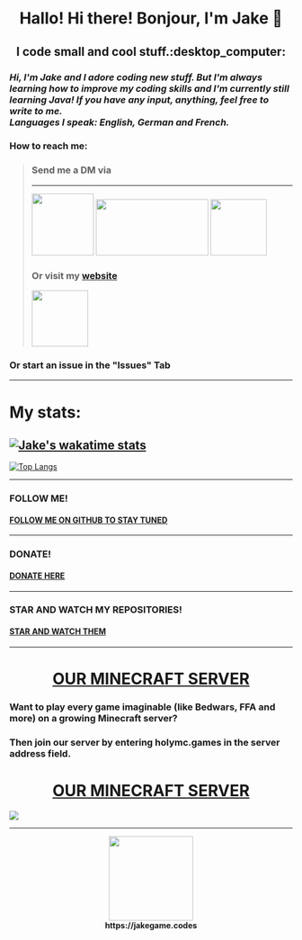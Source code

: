 <h1 align="center">Hallo! Hi there! Bonjour, I'm Jake 👋</h1>

<!--
**JakeGame3/jakegame3** is a ✨ _special_ ✨ repository because its `README.md` (this file) appears on your GitHub profile.

Here are some ideas to get you started:

- 🔭 I’m currently working on ...
- 🌱 I’m currently learning ...
- 👯 I’m looking to collaborate on ...
- 🤔 I’m looking for help with ...
- 💬 Ask me about ...
- 📫 How to reach me: ...
- 😄 Pronouns: ...
- ⚡ Fun fact: ...
-->
<h2 align="center">I code small and cool stuff.:desktop_computer:</h2>


### *Hi, I'm Jake and I adore coding new stuff. But I'm always learning how to improve my coding skills and I'm currently still learning Java! If you have any input, anything, feel free to write to me.  <br> Languages I speak: English, German and French.*

### How to reach me: <br>

> ### **Send me a DM via** <br>
> ****
>[<img src="https://user-images.githubusercontent.com/71566988/115141308-cb582c00-a03b-11eb-885e-ed3b4773ddbe.gif" width="110" height="110"/>](https://discordapp.com/users/601715164835741696 "Send me a MESSAGE via Discord")
>[<img src="https://media.giphy.com/media/iFgzUCWgxj7B22ik2K/giphy.gif" width="200" height="100"/>](https://www.reddit.com/user/JakeGame3 "Send me a MESSAGE via Reddit") 
>[<img src="https://media.giphy.com/media/ktfqJcs9AVf4HeDLFK/giphy.gif" width="100" height="100"/>](https://twitter.com/Jake_Game3 "Send me a MESSAGE via Twitter")<br>
> ### **Or visit my [website](https://jakegame.codes)**
> [<img src="https://media.giphy.com/media/ZgTR3UQ9XAWDvqy9jv/giphy.gif" width="100" height="100"/>](https://jakegame.codes "VIEW MY WEBSITE!")
### Or start an issue in the "Issues" Tab
****
# My stats:
[![Jake's wakatime stats](https://github-readme-stats.vercel.app/api/wakatime?username=jakegame)](https://github.com/anuraghazra/github-readme-stats)<br>
----
[![Top Langs](https://github-readme-stats.vercel.app/api/top-langs/?username=jakegame3&layout=compact)](https://github.com/anuraghazra/github-readme-stats)
****
### FOLLOW ME!
#### [FOLLOW ME ON GITHUB TO STAY TUNED](https://github.com/JakeGame3 "Follow")
****
### DONATE!
#### [DONATE HERE](https://paypal.me/jakegame3 "Donate")
****
### STAR AND WATCH MY REPOSITORIES!
#### [STAR AND WATCH THEM](https://github.com/JakeGame3?tab=repositories " Star and Watch")
****
<h1 align="center"><a href="https://github.com/HolyMC" target="_blank">OUR MINECRAFT SERVER</h1></a>


### Want to play every game imaginable (like Bedwars, FFA and more) on a growing Minecraft server?<br>
### Then join our server by entering <b>holymc.games</b> in the server address field.<br>
<h1 align="center"><a href="https://github.com/HolyMC" target="_blank">OUR MINECRAFT SERVER</h1></a>


<a href="https://discord.gg/W9hgq6DaMh"><img src="https://img.shields.io/discord/530141674463035402?label=HolyMC%20Discord&logo=Discord&logoColor=%23ffffff&style=for-the-badge" target="_blank"></a>
****
<p align="center">
  <img width="150" height="150" src="https://media.giphy.com/media/ZgTR3UQ9XAWDvqy9jv/giphy.gif"><br>
  <b>https://jakegame.codes</b>
</p>

